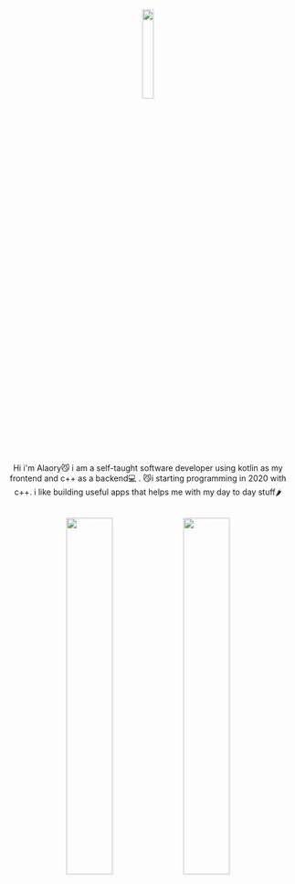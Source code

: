 <div align="center">
<img  width="20%" src="./ProfileGif.gif"/>

</br>



Hi i'm Alaory😼 i am a self-taught software developer using kotlin as my frontend and c++ as a backend💻 .
😼i starting programming in 2020 with c++. i like building useful apps that helps me with my day to day stuff🌶️

</br>



<img  width="40%" src="https://github-readme-stats.vercel.app/api?username=Alaory&show_icons=true&theme=radical"/>
<img  width="40%" src="https://github-readme-stats.vercel.app/api/top-langs/?username=alaory&hide=c&layout=compact"/>

</div>
